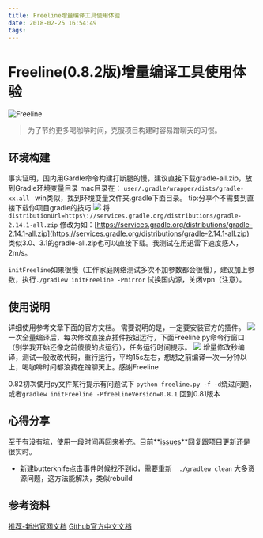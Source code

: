 ```yaml
---
title: Freeline增量编译工具使用体验
date: 2018-02-25 16:54:49
tags:
---
```

# Freeline(0.8.2版)增量编译工具使用体验

![Freeline](http://ww4.sinaimg.cn/large/006tNc79gw1f6ooza8pkuj30h804gjrk.jpg)


> 为了节约更多喝咖啡时间，克服项目构建时容易蹭聊天的习惯。

## 环境构建
事实证明，国内用Gardle命令构建打断腿的慢，建议直接下载gradle-all.zip，放到Gradle环境变量目录
mac目录在：
`user/.gradle/wrapper/dists/gradle-xx.all
`
win类似，找到环境变量文件夹.gradle下面目录。
tip:分享个不需要到直接下载你项目gradle的技巧
![](http://ogmiq4hkc.bkt.clouddn.com/gradle-down.png)
将`distributionUrl=https\://services.gradle.org/distributions/gradle-2.14.1-all.zip`
修改为如：[https://services.gradle.org/distributions/gradle-2.14.1-all.zip](https://services.gradle.org/distributions/gradle-2.14.1-all.zip)
类似3.0、3.1的gradle-all.zip也可以直接下载。我测试在用迅雷下速度感人，2m/s。 


`initFreeline`如果很慢（工作家庭网络测试多次不加参数都会很慢），建议加上参数，执行`./gradlew initFreeline -Pmirror`
试换国内源，关闭vpn（注意）。

## 使用说明
详细使用参考文章下面的官方文档。
需要说明的是，一定要安装官方的插件。
![](http://ogmiq4hkc.bkt.clouddn.com/FreeLine-puugin.png)
一次全量编译后，每次修改直接点插件按钮运行，下面Freeline py命令行窗口（别学我开始还像之前傻傻的点运行），任务运行时间提示。
![](http://ogmiq4hkc.bkt.clouddn.com/bulit.png)
增量修改秒编译，测试一般改改代码，重行运行，平均15s左右，想想之前编译一次一分钟以上，喝咖啡时间都浪费在蹭聊天上。感谢Freeline

0.82初次使用py文件某行提示有问题试下
`python freeline.py -f -d`绕过问题，或者`gradlew initFreeline -PfreelineVersion=0.8.1`
回到0.81版本


## 心得分享
至于有没有坑，使用一段时间再回来补充。目前**[issues](https://github.com/alibaba/freeline/issues)**回复跟项目更新还是很实时。

* 新建butterknife点击事件时候找不到id，需要重新`  ./gradlew clean`
大多资源问题，这方法能解决，类似rebuild


## 参考资料
[推荐-新出官网文档](https://www.freelinebuild.com/docs/zh_cn/###)
[Github官方中文文档](https://github.com/alibaba/freeline/blob/master/README-zh.md)

